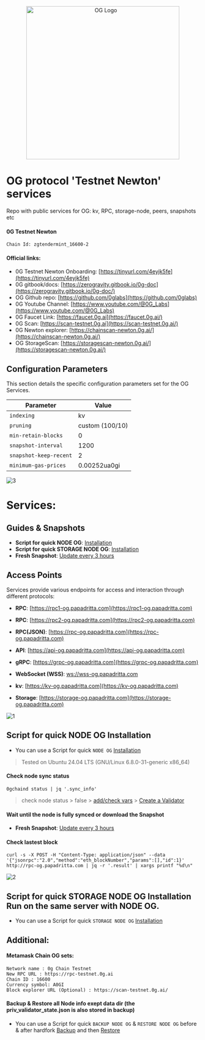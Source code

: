 <p align="center">
  <img src="https://github.com/papadritta/og-protocol-services/assets/90826754/5ec4b835-bb11-44d2-85d6-a644b6e6916e" width="400" alt="OG Logo">
</p>

# OG protocol 'Testnet Newton' services
Repo with public services for OG: kv, RPC, storage-node, peers, snapshots etc

#### 0G Testnet Newton
```
Chain Id: zgtendermint_16600-2
```
#### Official links:
- 0G Testnet Newton Onboarding: [https://tinyurl.com/4eyjk5fe](https://tinyurl.com/4eyjk5fe)
- 0G gitbook/docs: [https://zerogravity.gitbook.io/0g-doc](https://zerogravity.gitbook.io/0g-doc/)
- OG Github repo: [https://github.com/0glabs](https://github.com/0glabs)
- 0G Youtube Channel: [https://www.youtube.com/@0G_Labs](https://www.youtube.com/@0G_Labs)
- 0G Faucet Link: [https://faucet.0g.ai](https://faucet.0g.ai/)
- 0G Scan: [https://scan-testnet.0g.ai](https://scan-testnet.0g.ai/)
- 0G Newton explorer: [https://chainscan-newton.0g.ai/](https://chainscan-newton.0g.ai/)
- OG StorageScan: [https://storagescan-newton.0g.ai/](https://storagescan-newton.0g.ai/)

## Configuration Parameters
This section details the specific configuration parameters set for the OG Services.

| Parameter          | Value                                    |
| ------------------ | ---------------------------------------- |
| `indexing`         | kv                                       |
| `pruning`          | custom (100/10)                          |
| `min-retain-blocks`| 0                                        |
| `snapshot-interval`| 1200                                     |
| `snapshot-keep-recent` | 2                                    |
| `minimum-gas-prices`  | 0.00252ua0gi                          |

![3](https://github.com/papadritta/og-protocol-services/assets/90826754/5b4b6b87-5fd4-4e71-a0fe-c702f6b333b3)
# Services:
## Guides & Snapshots
- **Script for quick NODE OG**: [Installation](box/starter.md)
- **Script for quick STORAGE NODE OG**: [Installation](box/starter.md)
- **Fresh Snapshot**: [Update every 3 hours](box/Snapshot.md)

## Access Points
Services provide various endpoints for access and interaction through different protocols:

- **RPC**: [https://rpc1-og.papadritta.com](https://rpc1-og.papadritta.com)
- **RPC**: [https://rpc2-og.papadritta.com](https://rpc2-og.papadritta.com)

- **RPC(JSON)**: [https://rpc-og.papadritta.com](https://rpc-og.papadritta.com)
- **API**: [https://api-og.papadritta.com](https://api-og.papadritta.com)
- **gRPC**: [https://grpc-og.papadritta.com](https://grpc-og.papadritta.com)
- **WebSocket (WSS)**: [ws://wss-og.papadritta.com](ws://wss-og.papadritta.com)
- **kv**: [https://kv-og.papadritta.com](https://kv-og.papadritta.com)
- **Storage**: [https://storage-og.papadritta.com](https://storage-og.papadritta.com)

![1](https://github.com/papadritta/og-protocol-services/assets/90826754/44003484-ed9a-4e48-a598-bfe258366c35)

## Script for quick NODE OG Installation

- You can use a Script for quick `NODE OG` [Installation](box/starter.md)

>Tested on Ubuntu 24.04 LTS (GNU/Linux 6.8.0-31-generic x86_64)

#### Check node sync status
```
0gchaind status | jq '.sync_info'
```
> check node status > false > [add/check vars](configs/vars.properties) > [Create a Validator](configs/Validator.properties)

#### Wait until the node is fully synced or download the Snapshot 

- **Fresh Snapshot**: [Update every 3 hours](box/Snapshot.md)

#### Check lastest block
```
curl -s -X POST -H "Content-Type: application/json" --data '{"jsonrpc":"2.0","method":"eth_blockNumber","params":[],"id":1}' http://rpc-og.papadritta.com | jq -r '.result' | xargs printf "%d\n"
```

![2](https://github.com/papadritta/og-protocol-services/assets/90826754/2afad023-c7f6-49c1-a2d0-fde81d6133b0)

## Script for quick STORAGE NODE OG Installation Run on the same server with NODE OG.

- You can use a Script for quick `STORAGE NODE OG` [Installation](box/starter.md)

## Additional:

#### Metamask Chain OG sets:
```
Network name : 0g Chain Testnet
New RPC URL : https://rpc-testnet.0g.ai
Chain ID : 16600
Currency symbol: A0GI
Block explorer URL (Optional) : https://scan-testnet.0g.ai/
```
#### Backup & Restore all Node info exept data dir (the priv_validator_state.json is also stored in backup)
- You can use a Script for quick `BACKUP NODE OG` & `RESTORE NODE OG` before & after hardfork [Backup](box/backup_restore.md) and then [Restore](box/backup_restore.md)


